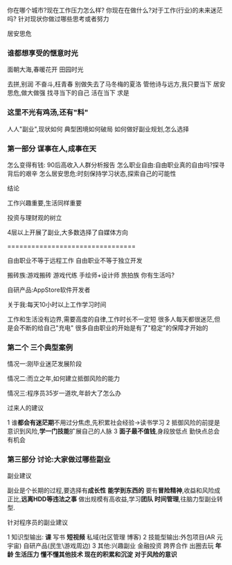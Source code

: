 你在哪个城市?现在工作压力怎么样?
你现在在做什么?对于工作(行业)的未来迷茫吗?
针对现状你做过哪些思考或者努力


居安思危


### 谁都想享受的惬意时光

面朝大海,春暖花开
田园时光


去拼,别润
不奋斗,枉青春
别做失去了马冬梅的夏洛
管他诗与远方,我只要当下
居安思危,做大做强
找寻当下的自己
活在当下
求是

### 这里不光有鸡汤,还有"料"

人人"副业",现状如何
典型困境如何破局
如何做好副业规划,怎么选择


###  第一部分 谋事在人,成事在天

怎么变得有钱: 90后高收入人群分析报告
怎么职业自由:自由职业真的自由吗?探寻背后的艰辛
怎么居安思危:时刻保持学习状态,探索自己的可能性



结论

工作兴趣重要,生活同样重要

投资与理财观的树立

4层以上开展了副业,大多数选择了自媒体方向

================================

自由职业不等于远程工作   自由职业不等于独立开发

搬砖族:游戏搬砖  游戏代练  手绘师+设计师  旅拍族
你有生活吗? 

自研产品:AppStore软件开发者


关于我:每天10小时以上工作学习时间


工作和生活没有边界,需要高度的自律,工作时长不一定短
很多人每天都很迷茫,但是会不断的给自己"充电"
很多自由职业的开始是有了"稳定"的保障才开始的


### 第二个 三个典型案例

情况一:刚毕业迷茫发展阶段

情况二:而立之年,如何建立抵御风险的能力

情况三:程序员35岁一道坎,年龄大了怎么办


过来人的建议

1  谁**都会有迷茫期**不用过分焦虑,先积累社会经验->读书学习
2  抵御风险的前提是意识到风险,**学一门技能**扩展自己的人脉
3  **面子最不值钱**,身段放低点 勤快点总会有机会


### 第三部分  讨论:大家做过哪些副业

副业建议

副业是个长期的过程,要选择有**成长性** **能学到东西的**
要有**冒险精神**,收益和风险成正比,**远离HDD等违法之事**
做出规模有高收益,学习**团队 时间管理**,往脑力型副业转型.


针对程序员的副业建议

1 知识型输出: **课**  写书  **短视频** 私域(社区管理  博客)
2 技能型输出:外包项目(AR 元宇宙)  自研产品(民生\游戏周边)
3 其他:兴趣副业 金融投资  跨界合作  出圈去玩
**年龄 生活压力 懂不懂其他技术   现在的积累和沉淀**
   **对于风险的意识**




















 













